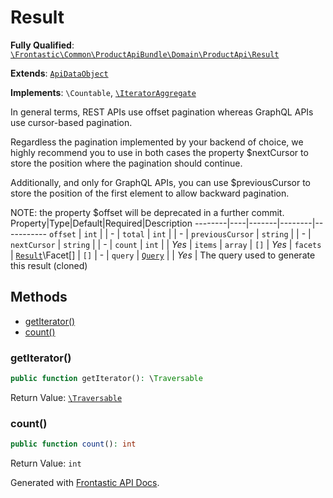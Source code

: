 #  Result

**Fully Qualified**: [`\Frontastic\Common\ProductApiBundle\Domain\ProductApi\Result`](../../../../../src/php/ProductApiBundle/Domain/ProductApi/Result.php)

**Extends**: [`ApiDataObject`](../../../CoreBundle/Domain/ApiDataObject.md)

**Implements**: `\Countable`, [`\IteratorAggregate`](https://www.php.net/manual/de/class.iteratoraggregate.php)

In general terms, REST APIs use offset pagination whereas GraphQL APIs use
cursor-based pagination.

Regardless the pagination implemented by your backend of choice, we highly
recommend you to use in both cases the property $nextCursor to store the
position where the pagination should continue.

Additionally, and only for GraphQL APIs, you can use $previousCursor to store
the position of the first element to allow backward pagination.

NOTE: the property $offset will be deprecated in a further commit.
Property|Type|Default|Required|Description
--------|----|-------|--------|-----------
`offset` | `int` |  | - | 
`total` | `int` |  | - | 
`previousCursor` | `string` |  | - | 
`nextCursor` | `string` |  | - | 
`count` | `int` |  | *Yes* | 
`items` | `array` | `[]` | *Yes* | 
`facets` | [`Result`](Result.md)\Facet[] | `[]` | - | 
`query` | [`Query`](Query.md) |  | *Yes* | The query used to generate this result (cloned)

## Methods

* [getIterator()](#getiterator)
* [count()](#count)

### getIterator()

```php
public function getIterator(): \Traversable
```

Return Value: [`\Traversable`](https://www.php.net/manual/de/class.traversable.php)

### count()

```php
public function count(): int
```

Return Value: `int`

Generated with [Frontastic API Docs](https://github.com/FrontasticGmbH/apidocs).
